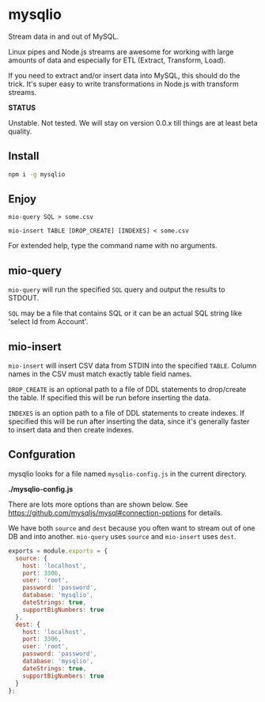 # mysqlio

Stream data in and out of MySQL.

Linux pipes and Node.js streams are awesome for working with large amounts of
data and especially for ETL (Extract, Transform, Load).

If you need to extract and/or insert data into MySQL, this should do the trick.
It's super easy to write transformations in Node.js with transform streams.

**STATUS**

Unstable. Not tested. We will stay on version 0.0.x till things are at least
beta quality.

## Install

```sh
npm i -g mysqlio
```

## Enjoy

```
mio-query SQL > some.csv

mio-insert TABLE [DROP_CREATE] [INDEXES] < some.csv
```

For extended help, type the command name with no arguments.

## mio-query

`mio-query` will run the specified `SQL` query and output the results to STDOUT.

`SQL` may be a file that contains SQL or it can be an actual SQL string like
'select Id from Account'.

## mio-insert

`mio-insert` will insert CSV data from STDIN into the specified `TABLE`. Column
names in the CSV must match exactly table field names.

`DROP_CREATE` is an optional path to a file of DDL statements to drop/create the
table. If specified this will be run before inserting the data.

`INDEXES` is an option path to a file of DDL statements to create indexes.
If specified this will be run after inserting the data, since it's generally
faster to insert data and then create indexes.

## Confguration

mysqlio looks for a file named `mysqlio-config.js` in the current directory.

**./mysqlio-config.js**

There are lots more options than are shown below. See
https://github.com/mysqljs/mysql#connection-options for details.

We have both `source` and `dest` because you often want to stream out of one DB
and into another. `mio-query` uses `source` and `mio-insert` uses `dest`.

```js
exports = module.exports = {
  source: {
    host: 'localhost',
    port: 3306,
    user: 'root',
    password: 'password',
    database: 'mysqlio',
    dateStrings: true,
    supportBigNumbers: true
  },
  dest: {
    host: 'localhost',
    port: 3306,
    user: 'root',
    password: 'password',
    database: 'mysqlio',
    dateStrings: true,
    supportBigNumbers: true
  }
};
```
